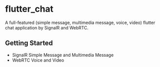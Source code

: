 # flutter_chat

A full-featured (simple message, multimedia message, voice, video)
flutter chat application by SignalR and WebRTC.

## Getting Started

- SignalR Simple Message and Multimedia Message
- WebRTC Voice and Video
